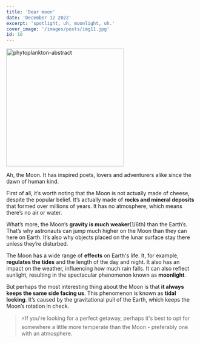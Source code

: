 ```yaml
---
title: 'Dear moon'
date: 'December 12 2022'
excerpt: 'spotlight, uh, moonlight, uh.'
cover_image: '/images/posts/img11.jpg'
id: 10
---
```


<img src='/images/posts/img11.jpg' width='310' alt='phytoplankton-abstract' />

Ah, the Moon. It has inspired poets, lovers and adventurers alike since the dawn of human kind.

First of all, it’s worth noting that the Moon is not actually made of cheese, despite the popular belief. It’s actually made of **rocks and mineral deposits** that formed over millions of years. It has no atmosphere, which means there’s no air or water.

What’s more, the Moon’s **gravity is much weaker**(1/6th) than the Earth’s. That’s why astronauts can jump much higher on the Moon than they can here on Earth. It’s also why objects placed on the lunar surface stay there unless they’re disturbed.

The Moon has a wide range of **effects** on Earth's life. It, for example, **regulates the tides** and the length of the day and night. It also has an impact on the weather, influencing how much rain falls. It can also reflect sunlight, resulting in the spectacular phenomenon known as **moonlight**.

But perhaps the most interesting thing about the Moon is that **it always keeps the same side facing us**. This phenomenon is known as **tidal locking**. It’s caused by the gravitational pull of the Earth, which keeps the Moon’s rotation in check.

> ⚡If you're looking for a perfect getaway, perhaps it's best to opt for somewhere a little more temperate than the Moon - preferably one with an atmosphere.
